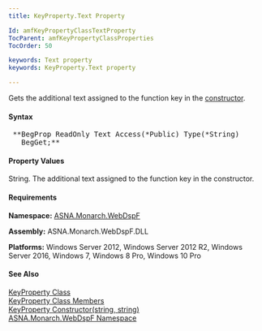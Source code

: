 ```yaml
---
title: KeyProperty.Text Property

Id: amfKeyPropertyClassTextProperty
TocParent: amfKeyPropertyClassProperties
TocOrder: 50

keywords: Text property
keywords: KeyProperty.Text property

---
```


Gets the additional text assigned to the function key in the [ constructor](amfKeyPropertyClassKeyPropertyConstructor3.html).

#### Syntax
<pre class="prettyprint"> **BegProp ReadOnly Text Access(*Public) Type(*String)
   BegGet;** </pre>

#### Property Values
String. The additional text assigned to the function key in the constructor.

#### Requirements
**Namespace:** [ASNA.Monarch.WebDspF](amfWebDspFNamespace.html)

**Assembly:** ASNA.Monarch.WebDspF.DLL

**Platforms:** Windows Server 2012, Windows Server 2012 R2, Windows Server 2016, Windows 7, Windows 8 Pro, Windows 10 Pro

#### See Also
[KeyProperty Class](amfKeyPropertyClass.html) <br /> [ KeyProperty Class Members](amfKeyPropertyClassMembers.html) <br /> [ KeyProperty Constructor(string, string)](amfKeyPropertyClassKeyPropertyConstructor3.html) <br /> [ ASNA.Monarch.WebDspF Namespace](amfWebDspFNamespace.html) 
